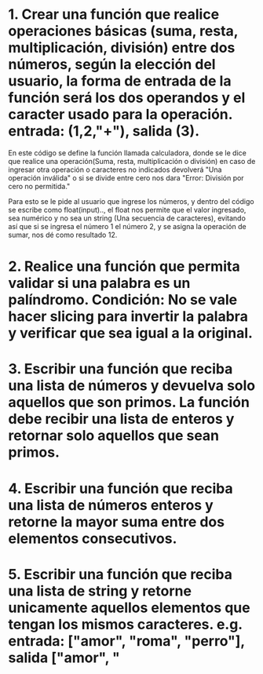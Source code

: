 # 1. Crear una función que realice operaciones básicas (suma, resta, multiplicación, división) entre dos números, según la elección del usuario, la forma de entrada de la función será los dos operandos y el caracter usado para la operación. entrada: (1,2,"+"), salida (3).
En este código  se define la función llamada calculadora, donde se le dice que realice una operación(Suma, resta, multiplicación o división) en caso de ingresar otra operación o caracteres no indicados devolverá  "Una operación inválida" o  si se divide entre  cero nos  dara "Error: División por cero no permitida."

Para esto se le pide al usuario que ingrese los números, y  dentro del código se escribe como  float(input).., el float nos permite que  el  valor  ingresado, sea numérico y no sea un string (Una secuencia  de caracteres), evitando así que si se  ingresa el número 1 el número 2, y se asigna la operación de sumar, nos dé como resultado 12.

# 2. Realice una función que permita validar si una palabra es un palíndromo. Condición: No se vale hacer slicing para invertir la palabra y verificar que sea igual a la original.


# 3. Escribir una función que reciba una lista de números y devuelva solo aquellos que son primos. La función debe recibir una lista de enteros y retornar solo aquellos que sean primos.

# 4. Escribir una función que reciba una lista de números enteros y retorne la mayor suma entre dos elementos consecutivos.

# 5. Escribir una función que reciba una lista de string y retorne unicamente aquellos elementos que tengan los mismos caracteres. e.g. entrada: ["amor", "roma", "perro"], salida ["amor", "

